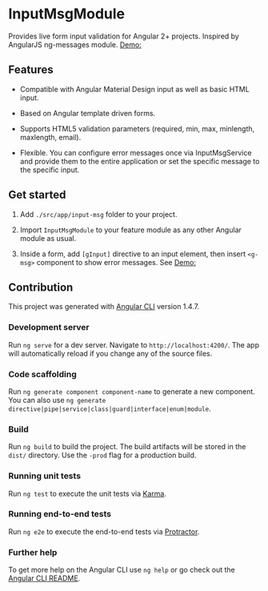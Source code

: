 # InputMsgModule

Provides live form input validation for Angular 2+ projects. Inspired by AngularJS ng-messages module. [Demo:](https://ygazhala.github.io/input-msg)

## Features

- Compatible with Angular Material Design input as well as basic HTML input.

- Based on Angular template driven forms.

- Supports HTML5 validation parameters (required, min, max, minlength, maxlength, email).

- Flexible. You can configure error messages once via InputMsgService and provide them to the entire application or set the specific message to the specific input.

## Get started

1. Add `./src/app/input-msg` folder to your project.

2. Import `InputMsgModule` to your feature module as any other Angular module as usual.

3. Inside a form, add `[gInput]` directive to an input element, then insert `<g-msg>` component to show error messages. See [Demo:](https://ygazhala.github.io/input-msg) 

## Contribution

This project was generated with [Angular CLI](https://github.com/angular/angular-cli) version 1.4.7.

### Development server

Run `ng serve` for a dev server. Navigate to `http://localhost:4200/`. The app will automatically reload if you change any of the source files.

### Code scaffolding

Run `ng generate component component-name` to generate a new component. You can also use `ng generate directive|pipe|service|class|guard|interface|enum|module`.

### Build

Run `ng build` to build the project. The build artifacts will be stored in the `dist/` directory. Use the `-prod` flag for a production build.

### Running unit tests

Run `ng test` to execute the unit tests via [Karma](https://karma-runner.github.io).

### Running end-to-end tests

Run `ng e2e` to execute the end-to-end tests via [Protractor](http://www.protractortest.org/).

### Further help

To get more help on the Angular CLI use `ng help` or go check out the [Angular CLI README](https://github.com/angular/angular-cli/blob/master/README.md).
